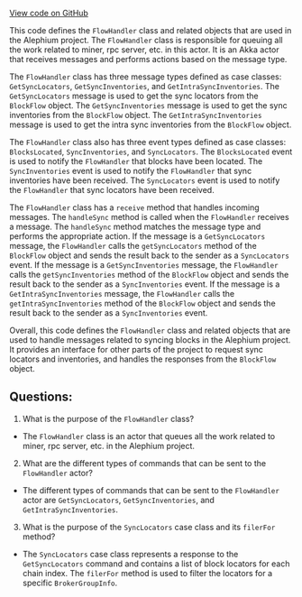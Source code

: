 [View code on GitHub](https://github.com/alephium/alephium/flow/src/main/scala/org/alephium/flow/handler/FlowHandler.scala)

This code defines the `FlowHandler` class and related objects that are used in the Alephium project. The `FlowHandler` class is responsible for queuing all the work related to miner, rpc server, etc. in this actor. It is an Akka actor that receives messages and performs actions based on the message type. 

The `FlowHandler` class has three message types defined as case classes: `GetSyncLocators`, `GetSyncInventories`, and `GetIntraSyncInventories`. The `GetSyncLocators` message is used to get the sync locators from the `BlockFlow` object. The `GetSyncInventories` message is used to get the sync inventories from the `BlockFlow` object. The `GetIntraSyncInventories` message is used to get the intra sync inventories from the `BlockFlow` object. 

The `FlowHandler` class also has three event types defined as case classes: `BlocksLocated`, `SyncInventories`, and `SyncLocators`. The `BlocksLocated` event is used to notify the `FlowHandler` that blocks have been located. The `SyncInventories` event is used to notify the `FlowHandler` that sync inventories have been received. The `SyncLocators` event is used to notify the `FlowHandler` that sync locators have been received. 

The `FlowHandler` class has a `receive` method that handles incoming messages. The `handleSync` method is called when the `FlowHandler` receives a message. The `handleSync` method matches the message type and performs the appropriate action. If the message is a `GetSyncLocators` message, the `FlowHandler` calls the `getSyncLocators` method of the `BlockFlow` object and sends the result back to the sender as a `SyncLocators` event. If the message is a `GetSyncInventories` message, the `FlowHandler` calls the `getSyncInventories` method of the `BlockFlow` object and sends the result back to the sender as a `SyncInventories` event. If the message is a `GetIntraSyncInventories` message, the `FlowHandler` calls the `getIntraSyncInventories` method of the `BlockFlow` object and sends the result back to the sender as a `SyncInventories` event.

Overall, this code defines the `FlowHandler` class and related objects that are used to handle messages related to syncing blocks in the Alephium project. It provides an interface for other parts of the project to request sync locators and inventories, and handles the responses from the `BlockFlow` object.
## Questions: 
 1. What is the purpose of the `FlowHandler` class?
- The `FlowHandler` class is an actor that queues all the work related to miner, rpc server, etc. in the Alephium project.

2. What are the different types of commands that can be sent to the `FlowHandler` actor?
- The different types of commands that can be sent to the `FlowHandler` actor are `GetSyncLocators`, `GetSyncInventories`, and `GetIntraSyncInventories`.

3. What is the purpose of the `SyncLocators` case class and its `filerFor` method?
- The `SyncLocators` case class represents a response to the `GetSyncLocators` command and contains a list of block locators for each chain index. The `filerFor` method is used to filter the locators for a specific `BrokerGroupInfo`.